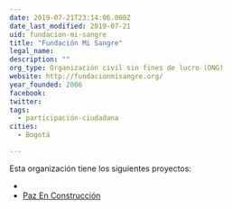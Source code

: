 ```yaml
---
date: 2019-07-21T23:14:06.000Z
date_last_modified: 2019-07-21
uid: fundacion-mi-sangre
title: "Fundación Mi Sangre"
legal_name: 
description: ""
org_type: Organización civil sin fines de lucro (ONG)
website: http://fundacionmisangre.org/
year_founded: 2006
facebook: 
twitter: 
tags:
  - participación-ciudadana
cities: 
  - Bogotá

---
```


Esta organización tiene los siguientes proyectos:

- [](/i/az-en-construccion.html)
- [Paz En Construcción](/i/paz-en-construccion.html)
